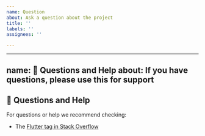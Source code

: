 ```yaml
---
name: Question
about: Ask a question about the project
title: ''
labels: ''
assignees: ''

---
```


---

name: 💬 Questions and Help
about: If you have questions, please use this for support
---

## 💬 Questions and Help

For questions or help we recommend checking:

- The [Flutter tag in Stack Overflow](https://stackoverflow.com/questions/tagged/flutter)
